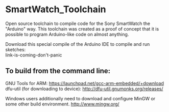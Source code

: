 SmartWatch_Toolchain
====================

Open source toolchain to compile code for the Sony SmartWatch the "Arduino" way.
This toolchain was created as a proof of concept that it is possible to program Arduino-like code on almost anything. 

Download this special compile of the Arduino IDE to compile and run sketches:  
link-is-coming-don't-panic


To build from the command line:
-------------------

GNU Tools for ARM: https://launchpad.net/gcc-arm-embedded/+download  
dfu-util (for downloading to device): http://dfu-util.gnumonks.org/releases/  

Windows users additionally need to download and configure MinGW or some other build environment.
http://www.mingw.org/
